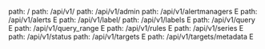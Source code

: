 path: /
path: /api/v1/
path: /api/v1/admin
path: /api/v1/alertmanagers  E
path: /api/v1/alerts      E
path: /api/v1/label/
path: /api/v1/labels      E
path: /api/v1/query       E
path: /api/v1/query_range E
path: /api/v1/rules       E
path: /api/v1/series      E
path: /api/v1/status
path: /api/v1/targets     E
path: /api/v1/targets/metadata  E
